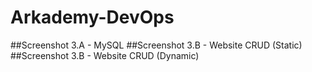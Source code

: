 # Arkademy-DevOps
##Screenshot 3.A - MySQL
##Screenshot 3.B - Website CRUD (Static)
##Screenshot 3.B - Website CRUD (Dynamic)